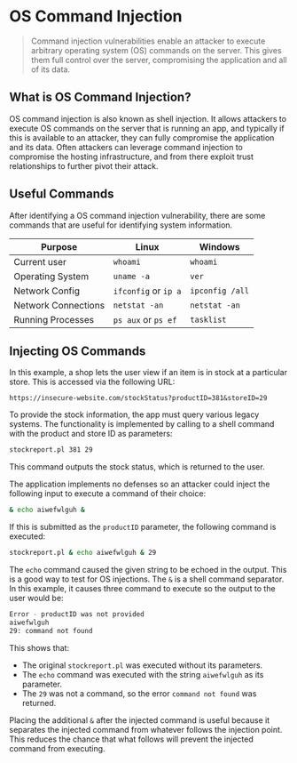 # OS Command Injection
> Command injection vulnerabilities enable an attacker to execute arbitrary operating system (OS) commands on the server. This gives them full control over the server, compromising the application and all of its data.

## What is OS Command Injection?
OS command injection is also known as shell injection. It allows attackers to execute OS commands on the server that is running an app, and typically if this is available to an attacker, they can fully compromise the application and its data. Often attackers can leverage command injection to compromise the hosting infrastructure, and from there exploit trust relationships to further pivot their attack.

## Useful Commands
After identifying a OS command injection vulnerability, there are some commands that are useful for identifying system information.

| Purpose | Linux | Windows |
| --- | --- | --- |
| Current user | `whoami` | `whoami` |
| Operating System | `uname -a` | `ver` |
| Network Config | `ifconfig` or `ip a` | `ipconfig /all` |
| Network Connections | `netstat -an` | `netstat -an` |
| Running Processes | `ps aux` or `ps ef` | `tasklist` |

## Injecting OS Commands
In this example, a shop lets the user view if an item is in stock at a particular store. This is accessed via the following URL:

```http
https://insecure-website.com/stockStatus?productID=381&storeID=29
```

To provide the stock information, the app must query various legacy systems. The functionality is implemented by calling to a shell command with the product and store ID as parameters:

```bash
stockreport.pl 381 29
```

This command outputs the stock status, which is returned to the user.

The application implements no defenses so an attacker could inject the following input to execute a command of their choice:

```bash
& echo aiwefwlguh &
```

If this is submitted as the `productID` parameter, the following command is executed:

```bash
stockreport.pl & echo aiwefwlguh & 29
```

The `echo` command caused the given string to be echoed in the output. This is a good way to test for OS injections. The `&` is a shell command separator. In this example, it causes three command to execute so the output to the user would be:

```bash
Error - productID was not provided
aiwefwlguh
29: command not found
```

This shows that:

- The original `stockreport.pl` was executed without its parameters.
- The `echo` command was executed with the string `aiwefwlguh` as its parameter.
- The `29` was not a command, so the error `command not found` was returned.

Placing the additional `&` after the injected command is useful because it separates the injected command from whatever follows the injection point. This reduces the chance that what follows will prevent the injected command from executing.